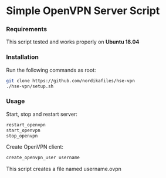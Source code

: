 # Simple OpenVPN Server Script
### Requirements
This script tested and works properly on **Ubuntu 18.04**
### Installation
Run the following commands as root:
```bash
git clone https://github.com/nordikafiles/hse-vpn
./hse-vpn/setup.sh
```
### Usage
Start, stop and restart server:
```bash
restart_openvpn
start_openvpn
stop_openvpn
```
Create OpenVPN client:
```bash
create_openvpn_user username
```
This script creates a file named username.ovpn